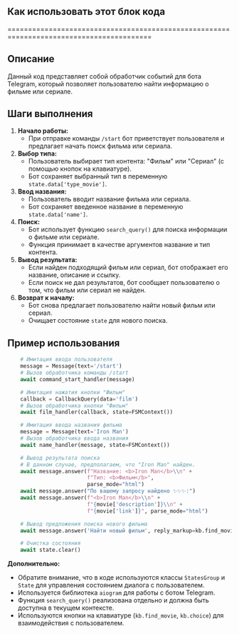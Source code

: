 ## Как использовать этот блок кода
=========================================================================================

Описание
-------------------------
Данный код представляет собой обработчик событий для бота Telegram, который позволяет пользователю найти информацию о фильме или сериале. 

Шаги выполнения
-------------------------
1. **Начало работы:** 
    - При отправке команды `/start` бот приветствует пользователя и предлагает начать поиск фильма или сериала.
2. **Выбор типа:** 
    - Пользователь выбирает тип контента: "Фильм" или "Сериал" (с помощью кнопок на клавиатуре).
    - Бот сохраняет выбранный тип в переменную `state.data['type_movie']`.
3. **Ввод названия:**
    - Пользователь вводит название фильма или сериала.
    - Бот сохраняет введенное название в переменную `state.data['name']`.
4. **Поиск:**
    - Бот использует функцию `search_query()` для поиска информации о фильме или сериале.
    - Функция принимает в качестве аргументов название и тип контента.
5. **Вывод результата:**
    - Если найден подходящий фильм или сериал, бот отображает его название, описание и ссылку.
    - Если поиск не дал результатов, бот сообщает пользователю о том, что фильм или сериал не найден.
6. **Возврат к началу:**
    - Бот снова предлагает пользователю найти новый фильм или сериал.
    -  Очищает состояние `state` для нового поиска.

Пример использования
-------------------------

```python
    # Имитация ввода пользователя 
    message = Message(text='/start')
    # Вызов обработчика команды /start
    await command_start_handler(message)

    # Имитация нажатия кнопки "Фильм"
    callback = CallbackQuery(data='film')
    # Вызов обработчика кнопки "Фильм"
    await film_handler(callback, state=FSMContext())

    # Имитация ввода названия фильма
    message = Message(text='Iron Man')
    # Вызов обработчика ввода названия
    await name_handler(message, state=FSMContext())

    # Вывод результата поиска
    # В данном случае, предполагаем, что "Iron Man" найден.
    await message.answer(f"Название: <b>Iron Man</b>\\n" +
                         f"Тип: <b>Фильм</b>",
                         parse_mode="html")
    await message.answer("По вашему запросу найдено ✨✨✨:")
    await message.answer(f"<b>Iron Man</b>\\n" +
                         f"{movie['description']}\\n" +
                         f"{movie['link']}", parse_mode="html")

    # Вывод предложения поиска нового фильма
    await message.answer('Найти новый фильм', reply_markup=kb.find_movie)

    # Очистка состояния
    await state.clear() 
```

**Дополнительно:**
- Обратите внимание, что в коде используются классы `StatesGroup` и `State` для управления состоянием диалога с пользователем. 
- Используется библиотека `aiogram` для работы с ботом Telegram.
- Функция `search_query()` реализована отдельно и должна быть доступна в текущем контексте.
- Используются кнопки на клавиатуре (`kb.find_movie`, `kb.choice`) для взаимодействия с пользователем.